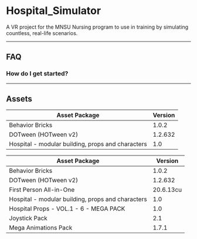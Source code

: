 # Hospital_Simulator
A VR project for the MNSU Nursing program to use in training by simulating countless, real-life scenarios.

<hr>

## FAQ
### How do I get started?

<hr>

## Assets
| Asset Package | Version |
| --- | --- |
| Behavior Bricks | 1.0.2 |
| DOTween (HOTween v2) | 1.2.632 |
| Hospital - modular building, props and characters | 1.0 |

| Asset Package | Version |
| --- | --- |
| Behavior Bricks | 1.0.2 |
| DOTween (HOTween v2) | 1.2.632 |
| First Person All-in-One | 20.6.13cu |
| Hospital - modular building, props and characters | 1.0 |
| Hospital Props - VOL.1 - 6 - MEGA PACK | 1.0 |
| Joystick Pack | 2.1 |
| Mega Animations Pack | 1.7.1 |
